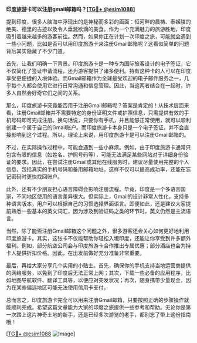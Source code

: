 **印度旅游卡可以注册gmail邮箱吗？[[TG💪+ @esim1088](https://t.me/s/esim1088)]**

提到印度，很多人脑海中浮现出的是神秘而多彩的画面：恒河畔的晨祷、泰姬陵的绝美、德里的古迹以及令人垂涎欲滴的美食。作为一个充满魅力的旅游胜地，印度吸引着越来越多的游客前往。然而，如果你正在计划一次印度之旅，可能就会遇到一些小问题，比如是否可以用印度旅游卡来注册Gmail邮箱呢？这看似简单的问题背后其实隐藏了不少门道。

首先，让我们明确一下背景。印度旅游卡是一种专为国际旅客设计的电子签证，它不仅简化了签证申请流程，还为游客提供了诸多便利。持有这种卡的人可以在印度享受更便捷的入境体验。而Gmail邮箱作为全球最受欢迎的电子邮件服务之一，几乎每个人都会使用它进行日常沟通和信息管理。因此，当这两者结合在一起时，许多人自然会好奇它们之间的关系。

那么，印度旅游卡究竟能否用于注册Gmail邮箱呢？答案是肯定的！从技术层面来看，注册Gmail邮箱并不需要特定的身份证明文件或护照信息，只需提供有效的手机号码即可完成注册。换句话说，只要你有手机，并且能够正常使用，就可以顺利创建一个属于自己的Gmail账户。而印度旅游卡本身只是一个电子签证，并不会直接影响到这个过程。所以，理论上来说，用印度旅游卡是可以注册Gmail邮箱的。

不过，在实际操作过程中，可能会遇到一些小麻烦。例如，由于印度旅游卡通常只包含有限的信息（如姓名、护照号码等），可能无法满足某些网站对于详细身份验证的要求。因此，在尝试注册Gmail或其他在线服务时，建议尽量使用完整的个人信息，包括真实的手机号码和备用邮箱地址。这样不仅可以提高成功率，还能在忘记密码时更快找回账户。

此外，还有不少朋友担心语言障碍会影响注册流程。毕竟，印度是一个多语言国家，不同地区使用的语言差异很大。但实际上，Gmail的设计非常人性化，支持多种语言版本，用户可以根据自己的习惯选择界面语言。即便如此，还是建议大家提前熟悉一些基本的英文词汇，因为涉及到验证码之类的环节时，英文仍然是主流语言。

当然，除了能否注册Gmail邮箱这个问题之外，很多游客还会关心如何更好地利用印度旅游卡。其实，这张卡不仅能帮助你轻松入境印度，还能让你享受到许多额外福利。例如，部分航空公司会与印度旅游卡合作推出专属优惠；部分酒店也会为持卡人提供折扣价格。因此，在出发前做好充分准备非常重要。

最后，再给大家分享几个实用的小贴士。首先，确保你的手机支持当地运营商提供的网络服务，以免到了印度后无法正常上网；其次，下载一些必备的应用程序，比如地图导航软件、翻译工具等，以便应对突发状况；再次，随身携带少量现金，因为在某些偏远地区可能无法使用信用卡支付。

总而言之，印度旅游卡完全可以用来注册Gmail邮箱，只要按照正确的步骤操作就能顺利完成。希望这篇文章能为大家的印度之旅提供一些参考和帮助。无论你是第一次踏上这片神奇土地的新手，还是已经多次游览的老手，都别忘了带上这份指南哦！

[[TG💪+ @esim1088](https://t.me/s/esim1088) ![Image](https://i.postimg.cc/4NQfJmqS/Snipaste-2025-05-13-00-14-12.png)]